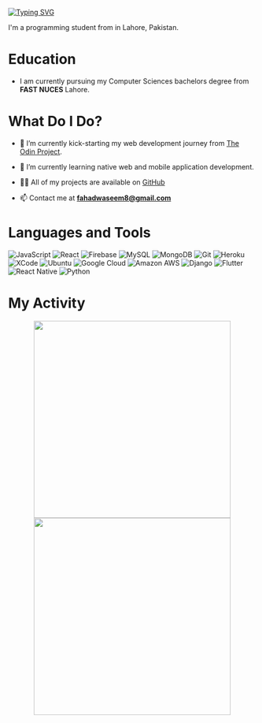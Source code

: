 [![Typing SVG](https://readme-typing-svg.herokuapp.com?color=%237115F7&center=true&lines=Hi+there%2C+I+am+Fahad+Waseem)](https://git.io/typing-svg)

I'm a programming student from in Lahore, Pakistan.

# Education
- I am currently pursuing my Computer Sciences bachelors degree from <b>FAST NUCES</b> Lahore.

# What Do I Do?

- 🔭 I’m currently kick-starting my web development journey from [The Odin Project](https://www.theodinproject.com/).

- 🌱 I’m currently learning native web and mobile application development.

- 👨‍💻 All of my projects are available on [GitHub](https://github.com/Fahadw9)

- 📫 Contact me at **fahadwaseem8@gmail.com**

# Languages and Tools
![JavaScript](https://img.shields.io/badge/-JavaScript-black?style=flat-square&logo=javascript)
![React](https://img.shields.io/badge/-React-%23282C34?style=flat-square&logo=react)
![Firebase](https://img.shields.io/badge/firebase%20-%23039BE5.svg?&style=flat-square&logo=firebase)
![MySQL](https://img.shields.io/badge/-MySQL-black?style=flat-square&logo=mysql)
![MongoDB](https://img.shields.io/badge/-MongoDB-black?style=flat-square&logo=mongodb)
![Git](https://img.shields.io/badge/-Git-black?style=flat-square&logo=git)
![Heroku](https://img.shields.io/badge/-Heroku-430098?style=flat-square&logo=heroku)
![XCode](https://img.shields.io/badge/Xcode-007ACC?style=flat-square&logo=Xcode&logoColor=white)
![Ubuntu](https://img.shields.io/badge/Linux-FCC624?style=for-the-badge&logo=linux&logoColor=black)
![Google Cloud](https://img.shields.io/badge/Google_Cloud-4285F4?style=for-the-badge&logo=google-cloud&logoColor=white)
![Amazon AWS](https://img.shields.io/badge/Amazon_AWS-FF9900?style=for-the-badge&logo=amazonaws&logoColor=white)
![Django](https://img.shields.io/badge/Django-092E20?style=for-the-badge&logo=django&logoColor=white)
![Flutter](https://img.shields.io/badge/Flutter-02569B?style=for-the-badge&logo=flutter&logoColor=whit)
![React Native](https://img.shields.io/badge/React_Native-20232A?style=for-the-badge&logo=react&logoColor=61DAFB)
![Python](https://img.shields.io/badge/Python-3776AB?style=for-the-badge&logo=python&logoColor=white)



# My Activity
<p align = "center">
  <img src = "https://github-readme-stats.vercel.app/api?username=fahadw9&show_icons=true&theme=bear" width = 400>
  <img src = "https://github-readme-streak-stats.herokuapp.com/?user=fahadw9&theme=dark&hide_border=true" width = 400>
</p>
